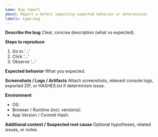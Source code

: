 ```yaml
---
name: Bug report
about: Report a defect impacting expected behavior or determinism
labels: type:bug
---
```


**Describe the bug**
Clear, concise description (what vs expected).

**Steps to reproduce**
1. Go to '...'
2. Click '...'
3. Observe '...'

**Expected behavior**
What you expected.

**Screenshots / Logs / Artifacts**
Attach screenshots, relevant console logs, exported ZIP, or HASHES.txt if determinism issue.

**Environment**
- OS:
- Browser / Runtime (incl. versions):
- App Version / Commit Hash:

**Additional context / Suspected root cause**
Optional hypotheses, related issues, or notes.
